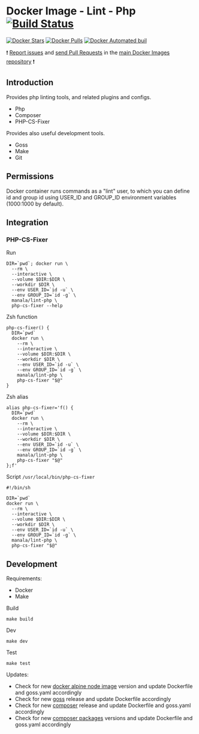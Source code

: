 # Docker Image - Lint - Php [![Build Status](https://travis-ci.org/manala/docker-image-lint-php.svg?branch=master)](https://travis-ci.org/manala/docker-image-lint-php)

[![Docker Stars](https://img.shields.io/docker/stars/manala/lint-php.svg)]()
[![Docker Pulls](https://img.shields.io/docker/pulls/manala/lint-php.svg)]()
[![Docker Automated buil](https://img.shields.io/docker/automated/manala/lint-php.svg)]()

:exclamation: [Report issues](https://github.com/manala/docker-images/issues) and [send Pull Requests](https://github.com/manala/docker-images/pulls) in the [main Docker Images repository](https://github.com/manala/docker-images) :exclamation:

## Introduction

Provides php linting tools, and related plugins and configs.

- Php
- Composer
- PHP-CS-Fixer

Provides also useful development tools.

- Goss
- Make
- Git

## Permissions

Docker container runs commands as a "lint" user, to which you can define id
and group id using USER_ID and GROUP_ID environment variables
(1000:1000 by default).

## Integration

### PHP-CS-Fixer

Run
```
DIR=`pwd`; docker run \
  --rm \
  --interactive \
  --volume $DIR:$DIR \
  --workdir $DIR \
  --env USER_ID=`id -u` \
  --env GROUP_ID=`id -g` \
  manala/lint-php \
  php-cs-fixer --help
```

Zsh function
```
php-cs-fixer() {
  DIR=`pwd`
  docker run \
    --rm \
    --interactive \
    --volume $DIR:$DIR \
    --workdir $DIR \
    --env USER_ID=`id -u` \
    --env GROUP_ID=`id -g` \
    manala/lint-php \
    php-cs-fixer "$@"
}
```

Zsh alias
```
alias php-cs-fixer='f() {
  DIR=`pwd`
  docker run \
    --rm \
    --interactive \
    --volume $DIR:$DIR \
    --workdir $DIR \
    --env USER_ID=`id -u` \
    --env GROUP_ID=`id -g` \
    manala/lint-php \
    php-cs-fixer "$@"
};f'
```

Script `/usr/local/bin/php-cs-fixer`
```
#!/bin/sh

DIR=`pwd`
docker run \
  --rm \
  --interactive \
  --volume $DIR:$DIR \
  --workdir $DIR \
  --env USER_ID=`id -u` \
  --env GROUP_ID=`id -g` \
  manala/lint-php \
  php-cs-fixer "$@"

```

## Development

Requirements:
- Docker
- Make

Build
```
make build
```

Dev
```
make dev
```

Test
```
make test
```

Updates:
- Check for new [docker alpine node image](https://hub.docker.com/_/node) version and update Dockerfile and goss.yaml accordingly
- Check for new [goss](https://github.com/aelsabbahy/goss/releases) release and update Dockerfile accordingly
- Check for new [composer](https://github.com/composer/composer/releases) release and update Dockerfile and goss.yaml accordingly
- Check for new [composer packages](https://packagist.org/) versions and update Dockerfile and goss.yaml accordingly
